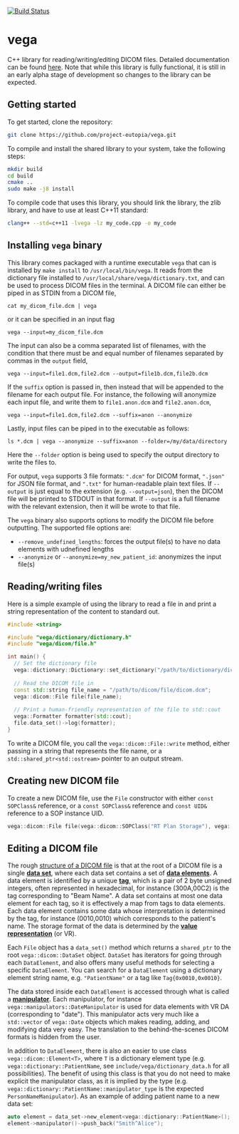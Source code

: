 [![Build Status](https://travis-ci.org/project-eutopia/vega.svg?branch=master)](https://travis-ci.org/project-eutopia/vega)

# vega

C++ library for reading/writing/editing DICOM files.
Detailed documentation can be found [here](https://project-eutopia.github.io/vega/).
Note that while this library is fully functional, it is still in an early alpha stage of development so changes to the library can be expected.

## Getting started

To get started, clone the repository:

```bash
git clone https://github.com/project-eutopia/vega.git
```

To compile and install the shared library to your system, take the following steps:

```bash
mkdir build
cd build
cmake ..
sudo make -j8 install
```

To compile code that uses this library, you should link the library, the zlib library, and have to use at least C++11 standard:

```bash
clang++ --std=c++11 -lvega -lz my_code.cpp -o my_code
```

## Installing `vega` binary

This library comes packaged with a runtime executable `vega` that can is installed by `make install` to `/usr/local/bin/vega`.
It reads from the dictionary file installed to `/usr/local/share/vega/dictionary.txt`, and can be used to process DICOM files in the terminal.
A DICOM file can either be piped in as STDIN from a DICOM file,
```
cat my_dicom_file.dcm | vega
```
or it can be specified in an input flag
```
vega --input=my_dicom_file.dcm
```
The input can also be a comma separated list of filenames, with the condition that there must be and equal number of filenames separated by commas in the `output` field,
```
vega --input=file1.dcm,file2.dcm --output=file1b.dcm,file2b.dcm
```
If the `suffix` option is passed in, then instead that will be appended to the filename for each output file.
For instance, the following will anonymize each input file, and write them to `file1.anon.dcm` and `file2.anon.dcm`,
```
vega --input=file1.dcm,file2.dcm --suffix=anon --anonymize
```
Lastly, input files can be piped in to the executable as follows:
```
ls *.dcm | vega --anonymize --suffix=anon --folder=/my/data/directory
```
Here the `--folder` option is being used to specify the output directory to write the files to.


For output, `vega` supports 3 file formats: `".dcm"` for DICOM format, `".json"` for JSON file format, and `".txt"` for human-readable plain text files.
If `--output` is just equal to the extension (e.g. `--output=json`), then the DICOM file will be printed to STDOUT in that format.
If `--output` is a full filename with the relevant extension, then it will be wrote to that file.

The `vega` binary also supports options to modify the DICOM file before outputting.
The supported file options are:
- `--remove_undefined_lengths`: forces the output file(s) to have no data elements with udnefined lengths
- `--anonymize` or `--anonymize=my_new_patient_id`: anonymizes the input file(s)

## Reading/writing files

Here is a simple example of using the library to read a file in and print a string representation of the content to standard out.

```C++
#include <string>

#include "vega/dictionary/dictionary.h"
#include "vega/dicom/file.h"

int main() {
  // Set the dictionary file
  vega::dictionary::Dictionary::set_dictionary("/path/to/dictionary/dictionary.txt");
  
  // Read the DICOM file in
  const std::string file_name = "/path/to/dicom/file/dicom.dcm";
  vega::dicom::File file(file_name);
  
  // Print a human-friendly representation of the file to std::cout
  vega::Formatter formatter(std::cout);
  file.data_set()->log(formatter);
}
```

To write a DICOM file, you call the `vega::dicom::File::write` method, either passing in a string that represents the file name, or a `std::shared_ptr<std::ostream>` pointer to an output stream.

## Creating new DICOM file

To create a new DICOM file, use the `File` constructor with either `const SOPClass&` reference, or a `const SOPClass&` reference and `const UID&` reference to a SOP instance UID.

```c++
vega::dicom::File file(vega::dicom::SOPClass("RT Plan Storage"), vega::UID("1.2.3.4.5"));
```

## Editing a DICOM file

The rough [structure of a DICOM file](http://dicom.nema.org/dicom/2013/output/chtml/part05/chapter_7.html) is that at the root of a DICOM file is a single [**data set**](https://project-eutopia.github.io/vega/classvega_1_1dicom_1_1DataSet.html), where each data set contains a set of [**data elements**](https://project-eutopia.github.io/vega/classvega_1_1dicom_1_1DataElement.html).
A data element is identified by a unique [**tag**](https://project-eutopia.github.io/vega/classvega_1_1Tag.html), which is a pair of 2 byte unsigned integers, often represented in hexadecimal, for instance (300A,00C2) is the tag corresponding to "Beam Name".
A data set contains at most one data element for each tag, so it is effectively a map from tags to data elements.
Each data element contains some data whose interpretation is determined by the tag, for instance (0010,0010) which corresponds to the patient's name.
The storage format of the data is determined by the [**value representation**](https://project-eutopia.github.io/vega/classvega_1_1VR.html) (or VR).

Each `File` object has a `data_set()` method which returns a `shared_ptr` to the root `vega::dicom::DataSet` object.
`DataSet` has iterators for going through each `DataElement`, and also offers many useful methods for selecting a specific `DataElement`.
You can search for a `DataElement` using a dictionary element string name, e.g. `"PatientName"` or a tag like `Tag{0x0010,0x0010}`.

The data stored inside each `DataElement` is accessed through what is called a [**manipulator**](https://project-eutopia.github.io/vega/namespacevega_1_1manipulators.html).
Each manipulator, for instance `vega::manipulators::DateManipulator` is used for data elements with VR DA (corresponding to "date").
This manipulator acts very much like a `std::vector` of `vega::Date` objects which makes reading, adding, and modifying data very easy.
The translation to the behind-the-scenes DICOM formats is hidden from the user.

In addition to `DataElement`, there is also an easier to use class `vega::dicom::Element<T>`, where `T` is a dictionary element type (e.g. `vega::dictionary::PatientName`, see `include/vega/dictionary_data.h` for all possibilities).
The benefit of using this class is that you do not need to make explicit the manipulator class, as it is implied by the type (e.g. `vega::dictionary::PatientName::manipulator_type` is the expected `PersonNameManipulator`).
As an example of adding patient name to a new data set:

```c++
auto element = data_set->new_element<vega::dictionary::PatientName>();
element->manipulator()->push_back("Smith^Alice");
```

